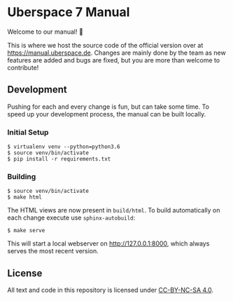 # Uberspace 7 Manual

Welcome to our manual! :tada:

This is where we host the source code of the official version over at https://manual.uberspace.de. Changes are mainly done by the team as new features are added and bugs are fixed, but you are more than welcome to contribute!

## Development

Pushing for each and every change is fun, but can take some
time. To speed up your development process, the manual can
be built locally.

### Initial Setup

```
$ virtualenv venv --python=python3.6
$ source venv/bin/activate
$ pip install -r requirements.txt
```

### Building

```
$ source venv/bin/activate
$ make html
```

The HTML views are now present in `build/html`. To build automatically
on each change execute use `sphinx-autobuild`:

```
$ make serve
```

This will start a local webserver on http://127.0.0.1:8000, which
always serves the most recent version.

## License

All text and code in this repository is licensed under [CC-BY-NC-SA 4.0][].

[CC-BY-NC-SA 4.0]: https://creativecommons.org/licenses/by-nc-sa/4.0/
